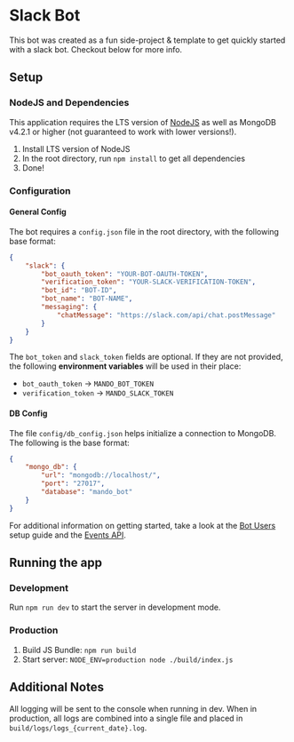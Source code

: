 # Slack Bot
This bot was created as a fun side-project & template to get quickly started with a slack bot. Checkout below for more info.

## Setup

### NodeJS and Dependencies
This application requires the LTS version of [NodeJS](https://nodejs.org/en/download/) as well as MongoDB v4.2.1 or higher (not guaranteed to work with lower versions!).

1. Install LTS version of NodeJS
2. In the root directory, run `npm install` to get all dependencies
3. Done!

### Configuration
#### General Config
The bot requires a `config.json` file in the root directory, with the following base format:

```json
{
    "slack": {
        "bot_oauth_token": "YOUR-BOT-OAUTH-TOKEN",
        "verification_token": "YOUR-SLACK-VERIFICATION-TOKEN",
        "bot_id": "BOT-ID",
        "bot_name": "BOT-NAME",
        "messaging": {
            "chatMessage": "https://slack.com/api/chat.postMessage"
        }
    }
}
```
The `bot_token` and `slack_token` fields are optional. If they are not provided, the following **environment variables** will be used in their place:
* `bot_oauth_token` -> `MANDO_BOT_TOKEN`
* `verification_token` -> `MANDO_SLACK_TOKEN`

#### DB Config
The file `config/db_config.json` helps initialize a connection to MongoDB. The following is the base format:

```json
{
    "mongo_db": {
        "url": "mongodb://localhost/",
        "port": "27017",
        "database": "mando_bot"
    }
}
```

For additional information on getting started, take a look at the [Bot Users](https://api.slack.com/bot-users) setup guide and the [Events API](https://api.slack.com/events-api).

## Running the app
### Development
Run `npm run dev` to start the server in development mode. 

### Production
1. Build JS Bundle: `npm run build`
2. Start server: `NODE_ENV=production node ./build/index.js`

## Additional Notes
All logging will be sent to the console when running in dev. When in production, all logs are combined into a single file and placed in `build/logs/logs_{current_date}.log`.